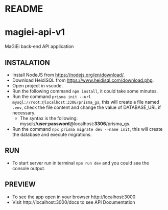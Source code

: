 # README

# magiei-api-v1
MaGiEi back-end API application

## INSTALATION
- Install NodeJS from https://nodejs.org/en/download/.
- Download HeidiSQL from https://www.heidisql.com/download.php.
- Open project in vscode.
- Run the following command `npm install`, it could take some minutes.
- Run the command `prisma init --url mysql://root:@localhost:3306/prisma_gs`, this will create a file named `.env`, check the file content and change the value of DATABASE_URL if necessary.
    - The syntax is the following: mysql://**user**:**password**@localhost:**3306**/prisma_gs.
- Run the command `npx prisma migrate dev --name init`, this will create the database and execute migrations.

## RUN
- To start server run in terminal `npm run dev` and you could see the console output.

## PREVIEW
- To see the app open in your browser http://localhost:3000
- Visit http://localhost:3000/docs to see API Documentation